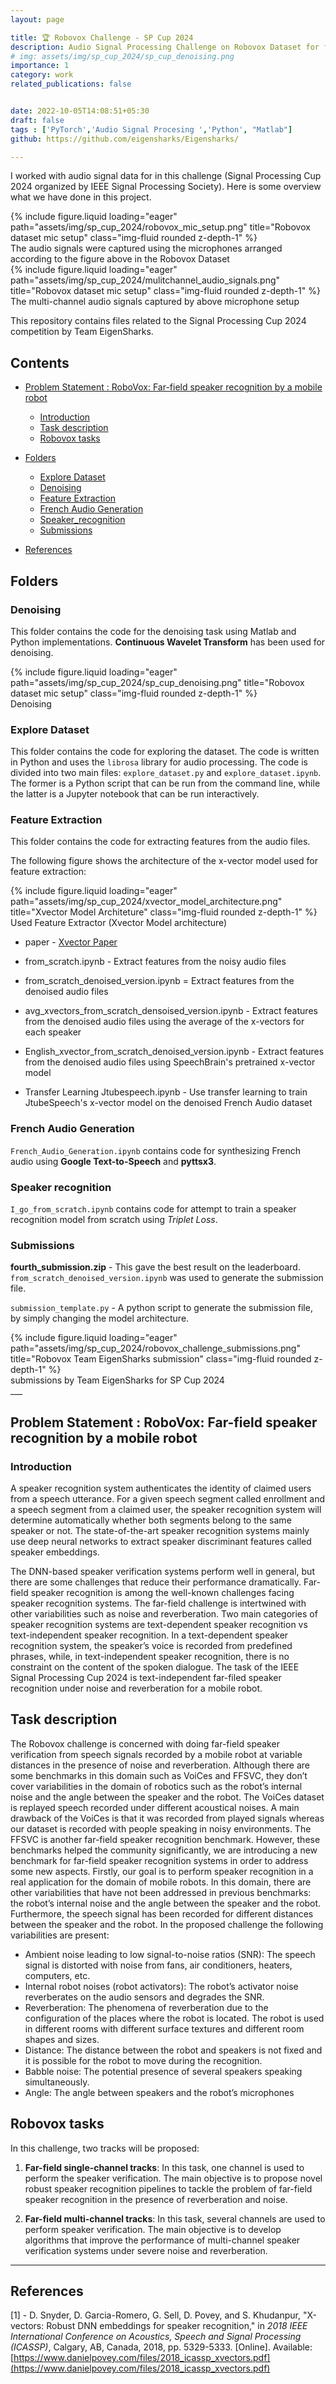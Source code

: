 ```yaml
---
layout: page

title: 🏆 Robovox Challenge - SP Cup 2024
description: Audio Signal Processing Challenge on Robovox Dataset for far-field speaker recognition by a mobile robot 
# img: assets/img/sp_cup_2024/sp_cup_denoising.png
importance: 1
category: work
related_publications: false


date: 2022-10-05T14:08:51+05:30
draft: false
tags : ['PyTorch','Audio Signal Procesing ','Python', "Matlab"]
github: https://github.com/eigensharks/Eigensharks/

---
```


I worked with audio signal data for in this challenge (Signal Processing Cup 2024 organized by IEEE Signal Processing Society). Here is some overview what we have done in this project.

<div class="row">
    <div class="col-sm mt-3 mt-md-0">
        {% include figure.liquid loading="eager" path="assets/img/sp_cup_2024/robovox_mic_setup.png" title="Robovox dataset mic setup" class="img-fluid rounded z-depth-1" %}
    </div>
</div>
<div class="caption">
    The audio signals were captured using the microphones arranged according to the figure above in the Robovox Dataset
</div>

<div class="row">
    <div class="col-sm mt-3 mt-md-0">
        {% include figure.liquid loading="eager" path="assets/img/sp_cup_2024/mulitchannel_audio_signals.png" title="Robovox dataset mic setup" class="img-fluid rounded z-depth-1" %}
    </div>
</div>
<div class="caption">
    The multi-channel audio signals captured by above microphone setup
</div>

This repository contains files related to the Signal Processing Cup 2024 competition by Team EigenSharks. 

## Contents

- [Problem Statement : RoboVox: Far-field speaker recognition by a mobile robot](#problem-statement--robovox-far-field-speaker-recognition-by-a-mobile-robot)
  - [Introduction](#introduction)
  - [Task description](#task-description)
  - [Robovox tasks](#robovox-tasks)

- [Folders](#folders)
  - [Explore Dataset](#explore-dataset)
  - [Denoising](#denoising)
  - [Feature Extraction](#feature-extraction)
  - [French Audio Generation](#french-audio-generation)
  - [Speaker_recognition](#speaker-recognition)
  - [Submissions](#submissions)

- [References](#references)

## Folders

### Denoising

This folder contains the code for the denoising task using Matlab and Python implementations. **Continuous Wavelet Transform** has been used for denoising.

<div class="row">
    <div class="col-sm mt-3 mt-md-0">
        {% include figure.liquid loading="eager" path="assets/img/sp_cup_2024/sp_cup_denoising.png" title="Robovox dataset mic setup" class="img-fluid rounded z-depth-1" %}
    </div>
</div>
<div class="caption">
    Denoising 
</div>

### Explore Dataset

This folder contains the code for exploring the dataset. The code is written in Python and uses the `librosa` library for audio processing. The code is divided into two main files: `explore_dataset.py` and `explore_dataset.ipynb`. The former is a Python script that can be run from the command line, while the latter is a Jupyter notebook that can be run interactively.

### Feature Extraction

This folder contains the code for extracting features from the audio files.

The following figure shows the architecture of the x-vector model used for feature extraction:

<div class="row">
    <div class="col-sm mt-3 mt-md-0">
        {% include figure.liquid loading="eager" path="assets/img/sp_cup_2024/xvector_model_architecture.png" title="Xvector Model Architeture" class="img-fluid rounded z-depth-1" %}
    </div>
</div>
<div class="caption">
    Used Feature Extractor (Xvector Model architecture)
</div>

- paper - [Xvector Paper](https://www.danielpovey.com/files/2018_icassp_xvectors.pdf)

- from_scratch.ipynb - Extract features from the noisy audio files

- from_scratch_denoised_version.ipynb = Extract features from the denoised audio files

- avg_xvectors_from_scratch_densoised_version.ipynb - Extract features from the denoised audio files using the average of the x-vectors for each speaker

- English_xvector_from_scratch_denoised_version.ipynb - Extract features from the denoised audio files using SpeechBrain's pretrained x-vector model

- Transfer Learning Jtubespeech.ipynb - Use transfer learning to train JtubeSpeech's x-vector model on the denoised French Audio dataset

### French Audio Generation

`French_Audio_Generation.ipynb` contains code for synthesizing French audio using **Google Text-to-Speech** and **pyttsx3**.

### Speaker recognition

`I_go_from_scratch.ipynb` contains code for attempt to train a speaker recognition model from scratch using _Triplet Loss_.

### Submissions

**fourth_submission.zip** - This gave the best result on the leaderboard. `from_scratch_denoised_version.ipynb` was used to generate the submission file.

`submission_template.py` - A python script to generate the submission file, by simply changing the model architecture.



<div class="row">
    <div class="col-sm mt-3 mt-md-0">
        {% include figure.liquid loading="eager" path="assets/img/sp_cup_2024/robovox_challenge_submissions.png" title="Robovox Team EigenSharks submission" class="img-fluid rounded z-depth-1" %}
    </div>
</div>
<div class="caption">
    submissions by Team EigenSharks for SP Cup 2024 
</div>
___

## Problem Statement : RoboVox: Far-field speaker recognition by a mobile robot

### Introduction

A speaker recognition system authenticates the identity of claimed users from a speech utterance. For a given speech segment called enrollment and a speech segment from a claimed user, the speaker recognition system will determine automatically whether both segments belong to the same speaker or not. The state-of-the-art speaker recognition systems mainly use deep neural networks to extract speaker discriminant features called speaker embeddings.

The DNN-based speaker verification systems perform well in general, but there are some challenges that reduce their performance dramatically. Far-field speaker recognition is among the well-known challenges facing speaker recognition systems. The far-field challenge is intertwined with other variabilities such as noise and reverberation. Two main categories of speaker recognition systems are text-dependent speaker recognition vs text-independent speaker recognition. In a text-dependent speaker recognition system, the speaker’s voice is recorded from predefined phrases, while, in text-independent speaker recognition, there is no constraint on the content of the spoken dialogue. The task of the IEEE Signal Processing Cup 2024 is text-independent far-filed speaker recognition under noise and reverberation for a mobile robot.

## Task description

The Robovox challenge is concerned with doing far-field speaker verification from speech signals recorded by a mobile robot at variable distances in the presence of noise and reverberation. Although there are some benchmarks in this domain such as VoiCes and FFSVC, they don’t cover variabilities in the domain of robotics such as the robot’s internal noise and the angle between the speaker and the robot. The VoiCes dataset is replayed speech recorded under different acoustical noises. A main drawback of the VoiCes is that it was recorded from played signals whereas our dataset is recorded with people speaking in noisy environments. The FFSVC is another far-field speaker recognition benchmark. However, these benchmarks helped the community significantly, we are introducing a new benchmark for far-field speaker recognition systems in order to address some new aspects. Firstly, our goal is to perform speaker recognition in a real application for the domain of mobile robots. In this domain, there are other variabilities that have not been addressed in previous benchmarks: the robot’s internal noise and the angle between the speaker and the robot. Furthermore, the speech signal has been recorded for different distances between the speaker and the robot. In the proposed challenge the following variabilities are present:

- Ambient noise leading to low signal-to-noise ratios (SNR): The speech signal is distorted with noise from fans, air conditioners, heaters, computers, etc.
- Internal robot noises (robot activators): The robot’s activator noise reverberates on the audio sensors and degrades the SNR.
- Reverberation: The phenomena of reverberation due to the configuration of the places where the robot is located. The robot is used in different rooms with different surface textures and different room shapes and sizes.
- Distance: The distance between the robot and speakers is not fixed and it is possible for the robot to move during the recognition.
- Babble noise: The potential presence of several speakers speaking simultaneously.
- Angle: The angle between speakers and the robot’s microphones

## Robovox tasks

In this challenge, two tracks will be proposed:

1. **Far-field single-channel tracks**: In this task, one channel is used to perform the speaker verification. The main objective is to propose novel robust speaker recognition pipelines to tackle the problem of far-field speaker recognition in the presence of reverberation and noise.

2. **Far-field multi-channel tracks**: In this task, several channels are used to perform speaker verification. The main objective is to develop algorithms that improve the performance of multi-channel speaker verification systems under severe noise and reverberation.

___
## References


[1] - D. Snyder, D. Garcia-Romero, G. Sell, D. Povey, and S. Khudanpur, "X-vectors: Robust DNN embeddings for speaker recognition," in *2018 IEEE International Conference on Acoustics, Speech and Signal Processing (ICASSP)*, Calgary, AB, Canada, 2018, pp. 5329-5333. [Online]. Available: [https://www.danielpovey.com/files/2018_icassp_xvectors.pdf](https://www.danielpovey.com/files/2018_icassp_xvectors.pdf)
